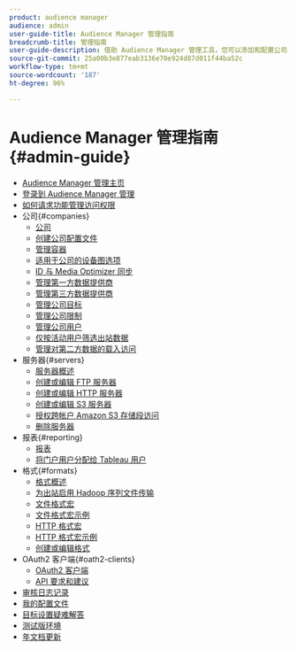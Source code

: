 ```yaml
---
product: audience manager
audience: admin
user-guide-title: Audience Manager 管理指南
breadcrumb-title: 管理指南
user-guide-description: 借助 Audience Manager 管理工具，您可以添加和配置公司、服务器、报表、格式和用户。您还可以查看或编辑您的个人配置文件。
source-git-commit: 25a00b3e877eab3136e70e924d87d011f44ba52c
workflow-type: tm+mt
source-wordcount: '187'
ht-degree: 96%

---
```



# Audience Manager 管理指南 {#admin-guide}

+ [Audience Manager 管理主页](admin-home.md)
+ [登录到 Audience Manager 管理](admin-login.md)
+ [如何请求功能管理访问权限](admin-access.md)
+ 公司{#companies}
   + [公司](companies/admin-companies-overview.md)
   + [创建公司配置文件](companies/admin-manage-company-profiles.md)
   + [管理容器](companies/admin-manage-containers.md)
   + [适用于公司的设备图选项](companies/admin-device-graph-options.md)
   + [ID 与 Media Optimizer 同步](companies/admin-amo-sync.md)
   + [管理第一方数据提供商](companies/admin-first-party-providers.md)
   + [管理第三方数据提供商](companies/admin-third-party-providers.md)
   + [管理公司目标](companies/admin-manage-company-destinations.md)
   + [管理公司限制](companies/admin-company-limits.md)
   + [管理公司用户](companies/admin-manage-company-users.md)
   + [仅按活动用户筛选出站数据](companies/outbound-active-user-filter.md)
   + [管理对第二方数据的载入访问](companies/admin-manage-onboarding-access.md)
+ 服务器{#servers}
   + [服务器概述](admin-servers/admin-servers.md)
   + [创建或编辑 FTP 服务器](admin-servers/create-ftp-server.md)
   + [创建或编辑 HTTP 服务器](admin-servers/create-http-server.md)
   + [创建或编辑 S3 服务器](admin-servers/create-s3-server.md)
   + [授权跨帐户 Amazon S3 存储段访问](admin-servers/admin-authorize-s3-cross-bucket.md)
   + [删除服务器](admin-servers/admin-delete-server.md)
+ 报表{#reporting}
   + [报表](admin-reporting/admin-reporting-overview.md)
   + [将门户用户分配给 Tableau 用户](admin-reporting/admin-assign-tableau-user.md)
+ 格式{#formats}
   + [格式概述](formats/formats.md)
   + [为出站启用 Hadoop 序列文件传输](formats/enable-outbound-seq.md)
   + [文件格式宏](formats/file-formats.md)
   + [文件格式宏示例](formats/file-format-examples.md)
   + [HTTP 格式宏](formats/web-formats.md)
   + [HTTP 格式宏示例](formats/web-format-examples.md)
   + [创建或编辑格式](formats/admin-create-format.md)
+ OAuth2 客户端{#oath2-clients}
   + [OAuth2 客户端](admin-oauth2/admin-oauth2-create-edit.md)
   + [API 要求和建议](admin-oauth2/aam-admin-api-requirements.md)
+ [审核日志记录](admin-audit-logging.md)
+ [我的配置文件](admin-my-profile.md)
+ [目标设置疑难解答](admin-destination-troubleshooting.md)
+ [测试版环境](admin-beta-environment.md)
+ [年文档更新](admin-doc-updates.md)
